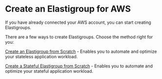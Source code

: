# Create an Elastigroup for AWS

If you have already connected your AWS account, you can start creating Elastigroups.

There are a few ways to create Elastigroups. Choose the method right for you:

[Create an Elastigroup from Scratch](elastigroup/tutorials/elastigroup-tasks/create-an-elastigroup-from-scratch) -
Enables you to automate and optimize your stateless application workload.

[Create a Stateful Elastigroup from Scratch](elastigroup/tutorials/elastigroup-tasks/create-a-stateful-elastigroup-from-scratch) -
Enables you to automate and optimize your stateful application workload.
